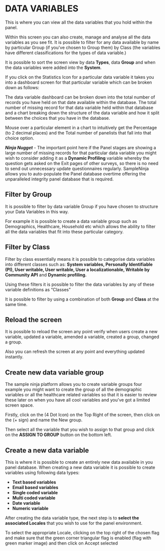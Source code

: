 # DATA VARIABLES

This is where you can view all the data variables that you hold within the panel.

Within this screen you can also create, manage and analyse all the data variables as you see fit. It is possible to filter for any data available by name by particular Group (if you've chosen to Group them) by Class (the variables have different classifications for the types of data variable.)

It is possible to sort the screen view by data **Types**, data **Group** and when the data variables were added into the **System**.

If you click on the Statistics Icon for a particular data variable it takes you into a dashboard screen for that particular variable which can be broken down as follows:

The data variable dashboard can be broken down into the total number of records you have held on that date available within the database. The total number of missing record for that data variable held within that database and a chart breaking down the structure of the data variable and how it split between the choices that you have in the database.

Mouse over a particular element in a chart to intuitively get the Percentage (to 2 decimal places) and the Total number of panelists that fall into that choice option.

**_Ninja Nugget_**  - The important point here if the Panel stages are showing a large number of missing records for that particular data variable you might wish to consider adding it as a **Dynamic Profiling** variable whereby the question gets asked on the Exit pages of other surveys, so there is no need to send out unnecessary update questionnaires regularly. SampleNinja allows you to auto-populate the Panel database overtime offering the unparalleled integrity panel database that is required.


## Filter by Group

It is possible to filter by data variable Group if you have chosen to structure your Data Variables in this way.

For example it is possible to create a data variable group such as Demographics, Healthcare, Household etc which allows the ability to filter all the data variables that fit into these particular category.


## Filter by Class

Filter by class essentially means it is possible to categorise data variables into different classes such as:
**System variables, Personally Identifiable (PI), User writable, User writable, User a localizationable,  Writable by Community API** and  **Dynamic profiling.**

Using these filters it is possible to filter the data variables by any of these variable definitions as “Classes”

It is possible to filter by using a combination of both **Group** and **Class** at the same time.

## Reload the screen

It is possible to reload the screen any point verify when users create a new variable, updated a variable,  amended a variable,  created a group, changed a group.

Also you can refresh the screen at any point and everything updated instantly.

## Create new data variable group

The sample ninja platform allows you to create variable groups four example you might want to create the group of all the demographic variables or all the healthcare related variables so that it is easier to review these later on when you have all cool variables and you've got a limited screen space.

Firstly, click on the (4 Dot Icon) on the Top Right of the screen, then click on the (+ sign) and name the New group.

Then select all the variable that you wish to assign to that group and click on the **ASSIGN TO GROUP** button on the bottom left.

## Create a new data variable

This is where it is possible to create an entirely new data available in you panel database. When creating a new data variable it is possible to create variables using following data types:

- **Text based variables**
- **Email based variables**
- **Single coded variable**
- **Multi coded variable**
- **Date variable**
- **Numeric variable**

After creating the data variable type, the next step is to **select the associated Locales** that you wish to use for the panel environment.

To select the appropriate Locale, clicking on the top right of the chosen flag and make sure that the green corner triangular flag is enabled (flag with green marker image) and then click on Accept selected